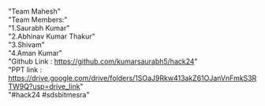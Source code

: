 "Team Mahesh"  
"Team Members:"  
"1.Saurabh Kumar"  
"2.Abhinav Kumar Thakur"  
"3.Shivam"  
"4.Aman Kumar"  
"Github Link  : https://github.com/kumarsaurabh5/hack24"  
"PPT link : https://drive.google.com/drive/folders/1SOaJ9Rkw413akZ61OJanVnFmkS3RTW9Q?usp=drive_link"  
"#hack24 #sdsbitmesra"   
